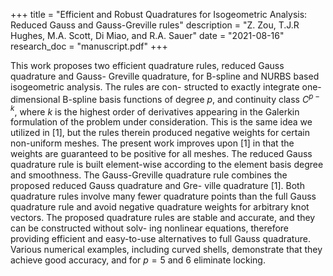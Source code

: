 +++
title = "Efficient and Robust Quadratures for Isogeometric Analysis: Reduced Gauss and Gauss-Greville rules"
description = "Z. Zou, T.J.R Hughes, M.A. Scott, Di Miao, and R.A. Sauer"
date = "2021-08-16"
research_doc = "manuscript.pdf"
+++

This work proposes two efficient quadrature rules, reduced Gauss quadrature and Gauss-
Greville quadrature, for B-spline and NURBS based isogeometric analysis. The rules are con-
structed to exactly integrate one-dimensional B-spline basis functions of degree $p$, and continuity
class $C^{p−k}$, where $k$ is the highest order of derivatives appearing in the Galerkin formulation
of the problem under consideration. This is the same idea we utilized in [1], but the rules
therein produced negative weights for certain non-uniform meshes. The present work improves
upon [1] in that the weights are guaranteed to be positive for all meshes. The reduced Gauss
quadrature rule is built element-wise according to the element basis degree and smoothness.
The Gauss-Greville quadrature rule combines the proposed reduced Gauss quadrature and Gre-
ville quadrature [1]. Both quadrature rules involve many fewer quadrature points than the full
Gauss quadrature rule and avoid negative quadrature weights for arbitrary knot vectors. The
proposed quadrature rules are stable and accurate, and they can be constructed without solv-
ing nonlinear equations, therefore providing efficient and easy-to-use alternatives to full Gauss
quadrature. Various numerical examples, including curved shells, demonstrate that they achieve
good accuracy, and for $p = 5$ and $6$ eliminate locking.
